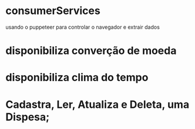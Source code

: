 # consumerServices
usando o puppeteer para controlar o navegador e extrair dados
# disponibiliza converção de moeda
# disponibiliza clima do tempo

# Cadastra, Ler, Atualiza e Deleta, uma Dispesa;
